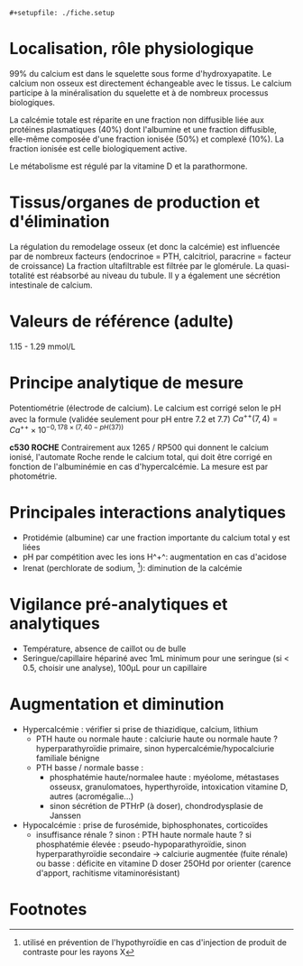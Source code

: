```{=org}
#+setupfile: ./fiche.setup
```
# Localisation, rôle physiologique

99% du calcium est dans le squelette sous forme d'hydroxyapatite. Le
calcium non osseux est directement échangeable avec le tissus. Le
calcium participe à la minéralisation du squelette et à de nombreux
processus biologiques.

La calcémie totale est réparite en une fraction non diffusible liée aux
protéines plasmatiques (40%) dont l'albumine et une fraction diffusible,
elle-même composée d'une fraction ionisée (50%) et complexé (10%). La
fraction ionisée est celle biologiquement active.

Le métabolisme est régulé par la vitamine D et la parathormone.

# Tissus/organes de production et d\'élimination

La régulation du remodelage osseux (et donc la calcémie) est influencée
par de nombreux facteurs (endocrinoe = PTH, calcitriol, paracrine =
facteur de croissance) La fraction ultafiltrable est filtrée par le
glomérule. La quasi-totalité est réabsorbé au niveau du tubule. Il y a
également une sécrétion intestinale de calcium.

# Valeurs de référence (adulte)

1.15 - 1.29 mmol/L

# Principe analytique de mesure

Potentiométrie (électrode de calcium). Le calcium est corrigé selon le
pH avec la formule (validée seulement pour pH entre 7.2 et 7.7)
$Ca^{++} (7,4) = Ca^{++} \times 10^{-0,178 \times (7,40 - pH(37))}$

**c530 ROCHE** Contrairement aux 1265 / RP500 qui donnent le calcium
ionisé, l'automate Roche rende le calcium total, qui doit être corrigé
en fonction de l'albuminémie en cas d'hypercalcémie. La mesure est par
photométrie.

# Principales interactions analytiques

-   Protidémie (albumine) car une fraction importante du calcium total y
    est liées
-   pH par compétition avec les ions H^+^: augmentation en cas d'acidose
-   Irenat (perchlorate de sodium, [^1]): diminution de la calcémie

# Vigilance pré-analytiques et analytiques

-   Température, absence de caillot ou de bulle
-   Seringue/capillaire hépariné avec 1mL minimum pour une seringue (si
    \< 0.5, choisir une analyse), 100μL pour un capillaire

# Augmentation et diminution

-   Hypercalcémie : vérifier si prise de thiazidique, calcium, lithium
    -   PTH haute ou normale haute : calciurie haute ou normale haute ?
        hyperparathyroïdie primaire, sinon hypercalcémie/hypocalciurie
        familiale bénigne
    -   PTH basse / normale basse :
        -   phosphatémie haute/normalee haute : myéolome, métastases
            osseusx, granulomatoes, hyperthyroïde, intoxication vitamine
            D, autres (acromégalie...)
        -   sinon sécrétion de PTHrP (à doser), chondrodysplasie de
            Janssen
-   Hypocalcémie : prise de furosémide, biphosphonates, corticoïdes
    -   insuffisance rénale ? sinon : PTH haute normale haute ? si
        phosphatémie élevée : pseudo-hypoparathyroïdie, sinon
        hyperparathyroïdie secondaire -\> calciurie augmentée (fuite
        rénale) ou basse : déficite en vitamine D doser 25OHd por
        orienter (carence d'apport, rachitisme vitaminorésistant)

# Footnotes

[^1]: utilisé en prévention de l'hypothyroïdie en cas d'injection de
    produit de contraste pour les rayons X
